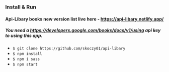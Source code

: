 ### Install & Run

#### Api-Libary books new version list live here - https://api-libary.netlify.app/
##### You need a https://developers.google.com/books/docs/v1/using api key to using this app.
- `$ git clone https://github.com/skoczy01/api-libary `
- `$ npm install`
- `$ npm i sass`
- `$ npm start`
